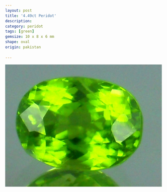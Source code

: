 ```yaml
---
layout: post
title: '4.49ct Peridot'
description: 
category: peridot
tags: [green]
gemsize: 10 x 8 x 6 mm
shape: oval
origin: pakistan

---
```

![Peridot pic 1](/images/4.49-peridot-a.jpg)